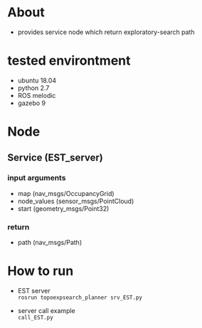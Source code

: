 
# About
- provides service node which return exploratory-search path 

# tested environtment
- ubuntu 18.04
- python 2.7
- ROS melodic
- gazebo 9

# Node
## Service (EST_server)
### input arguments
- map (nav_msgs/OccupancyGrid)
- node_values (sensor_msgs/PointCloud)
- start (geometry_msgs/Point32)

### return
- path (nav_msgs/Path)

# How to run
- EST server \
``` rosrun topoexpsearch_planner srv_EST.py ```

- server call example \
``` call_EST.py ```
